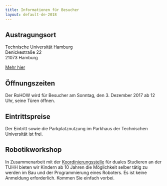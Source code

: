 ```yaml
---
title: Informationen für Besucher
layout: default-de-2018
---
```


## Austragungsort

Technische Universität Hamburg  
Denickestraße 22  
21073 Hamburg  

[Mehr hier](venue.html)

## Öffnungszeiten

Der RoHOW wird für Besucher am Sonntag, den 3. Dezember 2017 ab 12 Uhr, seine Türen öffnen.

## Eintrittspreise

Der Eintritt sowie die Parkplatznutzung im Parkhaus der Technischen Universität ist frei.

## Robotikworkshop

In Zusammenarbeit mit der [Koordinierungsstelle](https://dual.tuhh.de/) für
duales Studieren an der TUHH bieten wir Kindern ab 10 Jahren die Möglichkeit
selber tätig zu werden im Bau und der Programmierung eines Roboters. Es ist
keine Anmeldung erforderlich.  Kommen Sie einfach vorbei.

